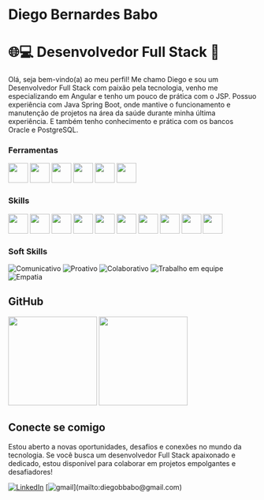 # Diego Bernardes Babo

# 🌐💻 Desenvolvedor Full Stack 🚀

Olá, seja bem-vindo(a) ao meu perfil! Me chamo Diego e sou um Desenvolvedor Full Stack com paixão pela tecnologia, venho me especializando em Angular e tenho um pouco de prática com o JSP. Possuo experiência com Java Spring Boot, onde mantive o funcionamento e manutenção de projetos na área da saúde durante minha última experiência. E também tenho conhecimento e prática com os bancos Oracle e PostgreSQL.

###  Ferramentas 

<img src="https://cdn.jsdelivr.net/gh/devicons/devicon/icons/windows8/windows8-original.svg" width="40" height="40"/> <img src="https://cdn.jsdelivr.net/gh/devicons/devicon/icons/git/git-plain.svg" width="40" height="40"/> <img src="https://cdn.jsdelivr.net/gh/devicons/devicon/icons/vscode/vscode-original.svg" width="40" height="40"/> <img src="https://www.svgrepo.com/show/452236/jb-intellij-idea.svg" width="40" height="40"/> <img src="https://cdn.jsdelivr.net/gh/devicons/devicon/icons/github/github-original.svg" width="40" height="40"/> <img src="https://cdn.jsdelivr.net/gh/devicons/devicon/icons/gitlab/gitlab-original.svg" width="40" height="40"/> 


###  Skills 
<div>
  <img src="https://cdn.jsdelivr.net/gh/devicons/devicon/icons/html5/html5-plain.svg" width="40" height="40"/>
  <img src="https://cdn.jsdelivr.net/gh/devicons/devicon/icons/css3/css3-plain.svg" width="40" height="40"/> 
  <img src="https://cdn.jsdelivr.net/gh/devicons/devicon/icons/javascript/javascript-plain.svg" width="40" height="40"/> 
  <img src="https://cdn.jsdelivr.net/gh/devicons/devicon/icons/typescript/typescript-original.svg" width="40" height="40"/> 
  <img src="https://cdn.jsdelivr.net/gh/devicons/devicon/icons/angularjs/angularjs-original.svg" width="40" height="40"/> 
  <img src="https://cdn.jsdelivr.net/gh/devicons/devicon/icons/java/java-original.svg" width="40" height="40"/> 
  <img src="https://cdn.jsdelivr.net/gh/devicons/devicon/icons/spring/spring-original.svg" width="40" height="40"/> 
  <img src="https://cdn.jsdelivr.net/gh/devicons/devicon/icons/mysql/mysql-original.svg" width="40" height="40" /> 
  <img src="https://cdn.jsdelivr.net/gh/devicons/devicon/icons/postgresql/postgresql-plain.svg" width="40" height="40"/> 
  <img src="https://cdn.jsdelivr.net/gh/devicons/devicon/icons/oracle/oracle-original.svg" width="40" height="40"/>
</div>


###  Soft Skills 

![Comunicativo](https://img.shields.io/badge/Comunicativo-red)
![Proativo](https://img.shields.io/badge/Proativo-blue)
![Colaborativo](https://img.shields.io/badge/Colaborativo-red)
![Trabalho em equipe](https://img.shields.io/badge/Trabalho_em_equipe-blue)
![Empatia](https://img.shields.io/badge/Empatia-red)

##  GitHub 
<div>
<img height="180em" src="https://github-readme-stats-git-masterrstaa-rickstaa.vercel.app/api/top-langs/?username=diego-bernardesb&layout=compact&bg_color=000&border_color=30A3DC&title_color=FFF&text_color=FFF"/>  
<img height="180em" src="https://github-readme-stats.vercel.app/api?username=diego-bernardesb&theme=transparent&bg_color=000&border_color=30A3DC&show_icons=true&icon_color=30A3DC&title_color=FFF&text_color=FFF"/>
</div>


 ##  Conecte se comigo 

Estou aberto a novas oportunidades, desafios e conexões no mundo da tecnologia. Se você busca um desenvolvedor Full Stack apaixonado e dedicado, estou disponível para colaborar em projetos empolgantes e desafiadores!

[![LinkedIn](https://img.shields.io/badge/LinkedIn-000?style=for-the-badge&logo=linkedin&logoColor=0E76A8)](https://www.linkedin.com/in/diegobbabo/) [![gmail](https://img.shields.io/badge/Gmail-000?style=for-the-badge&logo=gmail&logoColor=white")](mailto:diegobbabo@gmail.com) 
